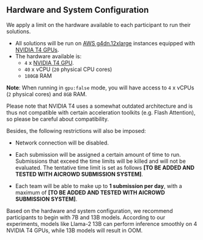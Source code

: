 ## Hardware and System Configuration
We apply a limit on the hardware available to each participant to run their solutions.

- All solutions will be run on [AWS g4dn.12xlarge](https://aws.amazon.com/ec2/instance-types/g4/) instances equipped with [NVIDIA T4 GPUs](https://www.nvidia.com/en-us/data-center/tesla-t4/). 
- The hardware available is: 
    - `4` x [NVIDIA T4 GPU](https://www.nvidia.com/en-us/data-center/tesla-t4/s). 
    - `40` x vCPU (`20` physical CPU cores)
    - `180GB` RAM

**Note**: When running in `gpu:false` mode, you will have access to `4` x vCPUs (`2` physical cores) and `8GB` RAM. 

Please note that NVIDIA T4 uses a somewhat outdated architecture and is thus not compatible with certain acceleration toolkits (e.g. Flash Attention), so please be careful about compatibility.

Besides, the following restrictions will also be imposed: 

- Network connection will be disabled.
- Each submission will be assigned a certain amount of time to run. Submissions that exceed the time limits will be killed and will not be evaluated. The tentative time limit is set as follows **[TO BE ADDED AND TESTED WITH AICROWD SUBMISSION SYSTEM]**. 

- Each team will be able to make up to **1 submission per day**, with a maximum of **[TO BE ADDED AND TESTED WITH AICROWD SUBMISSION SYSTEM]**. 

Based on the hardware and system configuration, we recommend participants to begin with 7B and 13B models. According to our experiments, models like Llama-2 13B can perform inference smoothly on 4 NVIDIA T4 GPUs, while 13B models will result in OOM.
